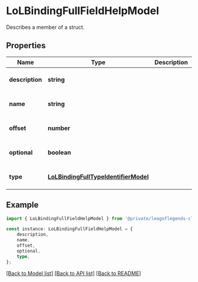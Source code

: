 # LoLBindingFullFieldHelpModel

Describes a member of a struct.

## Properties

Name | Type | Description | Notes
------------ | ------------- | ------------- | -------------
**description** | **string** |  | [optional] [default to undefined]
**name** | **string** |  | [optional] [default to undefined]
**offset** | **number** |  | [optional] [default to undefined]
**optional** | **boolean** |  | [optional] [default to undefined]
**type** | [**LoLBindingFullTypeIdentifierModel**](LoLBindingFullTypeIdentifierModel.md) |  | [optional] [default to undefined]

## Example

```typescript
import { LoLBindingFullFieldHelpModel } from '@private/leagoflegends-client';

const instance: LoLBindingFullFieldHelpModel = {
    description,
    name,
    offset,
    optional,
    type,
};
```

[[Back to Model list]](../README.md#documentation-for-models) [[Back to API list]](../README.md#documentation-for-api-endpoints) [[Back to README]](../README.md)
